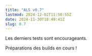 ```yaml
---
title: "ALS v0.7"
lastmod: 2024-12-02T11:50:55Z
date: 2024-11-30T18:49:41Z
slug: 0.7
---
```


Les derniers tests sont encourageants.

Préparations des builds en cours !
